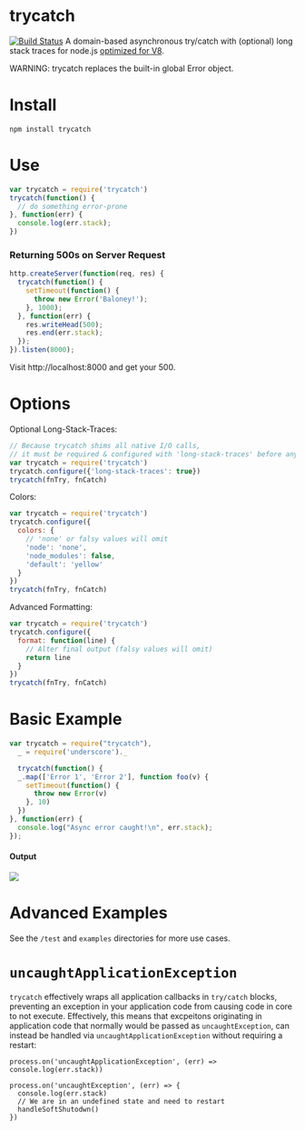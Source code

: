 trycatch
=======
[![Build Status](https://travis-ci.org/CrabDude/trycatch.png)](https://travis-ci.org/CrabDude/trycatch)
A domain-based asynchronous try/catch with (optional) long stack traces for node.js [optimized for V8](https://github.com/joyent/node/wiki/Best-practices-and-gotchas-with-v8).

WARNING: trycatch replaces the built-in global Error object.

# Install
```
npm install trycatch
```

# Use
```javascript
var trycatch = require('trycatch')
trycatch(function() {
  // do something error-prone
}, function(err) {
  console.log(err.stack);
})
```


### Returning 500s on Server Request

```javascript
http.createServer(function(req, res) {
  trycatch(function() {
    setTimeout(function() {
      throw new Error('Baloney!');
    }, 1000);
  }, function(err) {
    res.writeHead(500);
    res.end(err.stack);
  });
}).listen(8000);
```

Visit http://localhost:8000 and get your 500.

# Options
Optional Long-Stack-Traces:
```javascript
// Because trycatch shims all native I/O calls,
// it must be required & configured with 'long-stack-traces' before any other modules.
var trycatch = require('trycatch')
trycatch.configure({'long-stack-traces': true})
trycatch(fnTry, fnCatch)
```

Colors:
```javascript
var trycatch = require('trycatch')
trycatch.configure({
  colors: {
    // 'none' or falsy values will omit
    'node': 'none',
    'node_modules': false,
    'default': 'yellow'
  }
})
trycatch(fnTry, fnCatch)
```

Advanced Formatting:
```javascript
var trycatch = require('trycatch')
trycatch.configure({
  format: function(line) {
    // Alter final output (falsy values will omit)
    return line
  }
})
trycatch(fnTry, fnCatch)
```

# Basic Example
```javascript
var trycatch = require("trycatch"),
  _ = require('underscore')._

  trycatch(function() {
  _.map(['Error 1', 'Error 2'], function foo(v) {
    setTimeout(function() {
      throw new Error(v)
    }, 10)
  })
}, function(err) {
  console.log("Async error caught!\n", err.stack);
});
``` 

#### Output

![](https://raw.github.com/CrabDude/trycatch/master/screenshot.png)


# Advanced Examples

See the `/test` and `examples` directories for more use cases.

# `uncaughtApplicationException`

`trycatch` effectively wraps all application callbacks in `try/catch` blocks, preventing an exception in your application code from causing code in core to not execute. Effectively, this means that excpeitons originating in application code that normally would be passed as `uncaughtException`, can instead be handled via `uncaughtApplicationException` without requiring a restart:

```node
process.on('uncaughtApplicationException', (err) => console.log(err.stack))

process.on('uncaughtException', (err) => {
  console.log(err.stack)
  // We are in an undefined state and need to restart
  handleSoftShutodwn()
})
```
